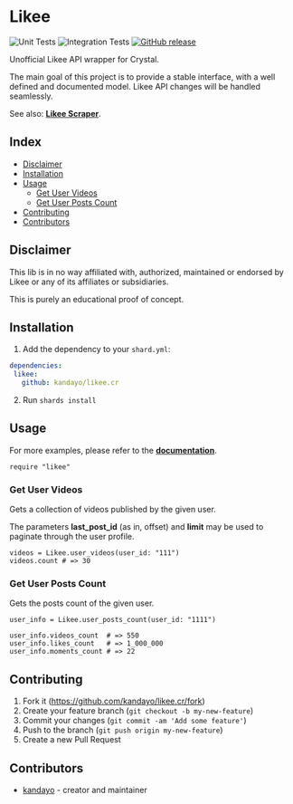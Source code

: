 # Likee

![Unit Tests](https://github.com/kandayo/likee.cr/workflows/Unit%20Tests/badge.svg)
![Integration Tests](https://github.com/kandayo/likee.cr/workflows/Integration%20Tests/badge.svg)
[![GitHub release](https://img.shields.io/github/release/kandayo/likee.cr.svg?label=Release)](https://github.com/kandayo/likee.cr/releases)

Unofficial Likee API wrapper for Crystal.

The main goal of this project is to provide a stable interface, with a well
defined and documented model. Likee API changes will be handled seamlessly.

See also: [**Likee Scraper**](https://github.com/kandayo/likee-scraper).

## Index

<!-- TOC -->

- [Disclaimer](#disclaimer)
- [Installation](#installation)
- [Usage](#usage)
  - [Get User Videos](#get-user-videos)
  - [Get User Posts Count](#get-user-posts-count)
- [Contributing](#contributing)
- [Contributors](#contributors)

<!-- /TOC -->

## Disclaimer

This lib is in no way affiliated with, authorized, maintained or endorsed by
Likee or any of its affiliates or subsidiaries.

This is purely an educational proof of concept.

## Installation

1. Add the dependency to your `shard.yml`:

```yaml
dependencies:
 likee:
   github: kandayo/likee.cr
```

2. Run `shards install`

## Usage

For more examples, please refer to the [**documentation**](https://absolab.xyz/likee.cr).

```crystal
require "likee"
```

### Get User Videos

Gets a collection of videos published by the given user.

The parameters **last_post_id** (as in, offset) and **limit** may be used to
paginate through the user profile.

```crystal
videos = Likee.user_videos(user_id: "111")
videos.count # => 30
```

### Get User Posts Count

Gets the posts count of the given user.

```crystal
user_info = Likee.user_posts_count(user_id: "1111")

user_info.videos_count  # => 550
user_info.likes_count   # => 1_000_000
user_info.moments_count # => 22
```

## Contributing

1. Fork it (<https://github.com/kandayo/likee.cr/fork>)
2. Create your feature branch (`git checkout -b my-new-feature`)
3. Commit your changes (`git commit -am 'Add some feature'`)
4. Push to the branch (`git push origin my-new-feature`)
5. Create a new Pull Request

## Contributors

- [kandayo](https://github.com/kandayo) - creator and maintainer

